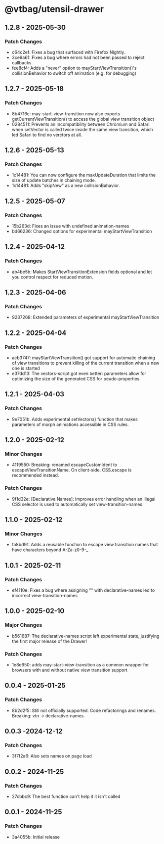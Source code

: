 # @vtbag/utensil-drawer

## 1.2.8 - 2025-05-30

### Patch Changes

- c64c2ef: Fixes a bug that surfaced with Firefox Nightly.
- 3ce9a61: Fixes a bug where errors had not been passed to reject callbacks.
- fee8cf4: Adds a "never" option to mayStartViewTransition()'s collisionBehavior to switch off animation (e.g. for debugging)

## 1.2.7 - 2025-05-18

### Patch Changes

- 8b4716c: may-start-view-transition now also exports getCurrentViewTransition() to access the global view transition object
- 0284511: Prevents an incompatibility between Chromium and Safari when setVector is called twice inside the same view transition, which led Safari to find no verctors at all.

## 1.2.6 - 2025-05-13

### Patch Changes

- 1c14481: You can now configure the maxUpdateDuration that limits the size of update batches in chaining mode.
- 1c14481: Adds "skipNew" as a new collisionBahavior.

## 1.2.5 - 2025-05-07

### Patch Changes

- 15b263d: Fixes an issue with undefined animation-names
- bd66236: Changed options for experimental mayStartViewTransition

## 1.2.4 - 2025-04-12

### Patch Changes

- ab4be5b: Makes StartViewTransitionExtension fields optional and let you control respect for reduced motion.

## 1.2.3 - 2025-04-06

### Patch Changes

- 9237268: Extended parameters of experimental mayStartViewTransition

## 1.2.2 - 2025-04-04

### Patch Changes

- acb3747: mayStartViewTransition() got support for automatic chaining of view transitions to prevent killing of the current transition when a new one is started
- e37dd13: The vectors-script got even better: parameters allow for optimizing the size of the generated CSS for peudo-properties.

## 1.2.1 - 2025-04-03

### Patch Changes

- 9e7051b: Adds experimental setVectors() function that makes parameters of morph animations accessible in CSS rules.

## 1.2.0 - 2025-02-12

### Minor Changes

- 4119550: Breaking: renamed escapeCustomIdent to escapeViewTransitionName. On client-side, CSS.escape is recommended instead.

### Patch Changes

- 9f1d32e: [Declarative Names]: Improves error handling when an illegal CSS selector is used to automatically set view-transition-names.

## 1.1.0 - 2025-02-12

### Minor Changes

- fa8bd91: Adds a reusable function to escape view transition names that have characters beyond A-Za-z0-9-\_

## 1.0.1 - 2025-02-11

### Patch Changes

- ef4110e: Fixes a bug where assigning "" with declarative-names led to incorrect view-transition-names

## 1.0.0 - 2025-02-10

### Major Changes

- b561687: The declarative-names script left experimental state, justifying the first major release of the Drawer!

### Patch Changes

- 1e8e650: adds may-start-view-transition as a common wrapper for browsers with and without native view transition support

## 0.0.4 - 2025-01-25

### Patch Changes

- 8b2d2f5: Still not officially supported. Code refactorings and renames. Breaking: vtn -> declarative-names.

## 0.0.3 -2024-12-12

### Patch Changes

- 3f7f2a6: Also sets names on page load

## 0.0.2 - 2024-11-25

### Patch Changes

- 27cbbc9: The best function can't help it it isn't called

## 0.0.1 - 2024-11-25

### Patch Changes

- 3a4055b: Initial release
